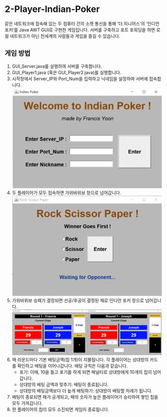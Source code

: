 # 2-Player-Indian-Poker
같은 네트워크에 접속해 있는 두 컴퓨터 간의 소켓 통신을 통해 ‘더
지니어스’의 ‘인디언 포커’를 Java AWT GUI로 구현한 게임입니다.
서버를 구축하고 포트 포워딩을 하면 로컬 네트워크가 아닌 전세계의 사람들과 게임을 즐길 수 있습니다.

## 게임 방법
1. GUI_Server.java를 실행하여 서버를 구축합니다.
2. GUI_Player1.java (혹은 GUI_Player2.java)를 실행합니다.
3. 시작창에서 Server_IP와 Port_Num을 입력하고 닉네임을 설정하여 서버에 접속합니다.
![시작창](./img/시작창.png)
4. 두 플레이어가 모두 접속하면 가위바위보 창으로 넘어갑니다.
![가위바위보창](./img/가위바위보창.png)
5. 가위바위보 승패가 결정되면 선공/후공이 결정된 채로 인디언 포커 창으로 넘어갑니다.
![인디언포커창](./img/인디언포커창.png)
6. 매 라운드마다 기본 배팅금액(칩 1개)이 지불됩니다. 각 플레이어는 상대방의 카드를 확인하고 배팅을 이어나갑니다. 배팅 규칙은 다음과 같습니다.
   * 포기: 이때, 10을 들고 포기를 하게 되면 패널티로 상대방에게 10개의 칩이 넘어갑니다.
   * 상대방의 배팅 금액과 맞추기: 배팅이 종료됩니다.
   * 상대방의 배팅금액보다 더 높게 배팅하기: 상대방이 배팅할 차례가 됩니다.
7. 배팅이 종료되면 패가 공개되고, 패의 숫자가 높은 플레이어가 승리하여 쌓인 칩을 모두 가져갑니다.
8. 한 플레이어의 칩이 모두 소진되면 게임이 종료됩니다.
